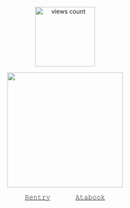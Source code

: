 </p>

<p align="center">
    <img width="140" src="https://komarev.com/ghpvc/?username=your-github-username&color=4A6488" alt="views count">
</p>
</p> 
<p align="center">
    <img width="270" src="https://64.media.tumblr.com/2d4977450ff8b98a115fa4f35ec4d2cf/10ec29a6dd977c9e-44/s400x600/e38441934706809d06c295f125a7acb5bb8f893a.pnj" alt="">
</p>
<div align="center">
  

  [𝚁𝚎𝚗𝚝𝚛𝚢‎](https://rentry.co/lazyshadzzz)      ‎ ‎   ‎  ‎  ‎  ‎  ‎          ‎ ‎  ‎  ‎  ‎  ‎  ‎     [𝙰𝚝𝚊𝚋𝚘𝚘𝚔](https://lazyshadzzz.atabook.org/)
  
</div>
